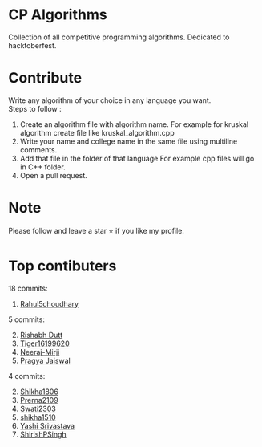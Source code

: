 # CP Algorithms
Collection of all competitive programming algorithms. Dedicated to hacktoberfest.

# Contribute

Write any algorithm of your choice in any language you want.<br>
Steps to follow :
1. Create an algorithm file with algorithm name. For example for kruskal algorithm create file like kruskal_algorithm.cpp
2. Write your name and college name in the same file using multiline comments.
3. Add that file in the folder of that language.For example cpp files will go in C++ folder.
4. Open a pull request.

# Note
Please follow and leave a star ⭐ if you like my profile.

# Top contibuters
18 commits:

1. [Rahul5choudhary](https://github.com/Rahul5choudhary) 

5 commits:

2. [Rishabh Dutt](https://github.com/rishabh3) 
2. [Tiger16199620](https://github.com/Tiger16199620) 
2. [Neeraj-Mirji](https://github.com/Neeraj-Mirji) 
3. [Pragya Jaiswal](https://github.com/pragyajaiswa05l) 

4 commits:


2. [Shikha1806](https://github.com/Shikha1806)
2. [Prerna2109](https://github.com/Prerna2109)
2. [Swati2303](https://github.com/Swati2303)
2. [shikha1510](https://github.com/shikha1510)
2. [Yashi Srivastava](https://github.com/yashii)
2. [ShirishPSingh](https://github.com/ShirishPSingh)

